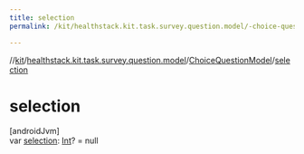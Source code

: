 ```yaml
---
title: selection
permalink: /kit/healthstack.kit.task.survey.question.model/-choice-question-model/selection.html

---
```

//[kit](/kit.html)/[healthstack.kit.task.survey.question.model](../index.html)/[ChoiceQuestionModel](index.html)/[selection](selection.html)



# selection



[androidJvm]\
var [selection](selection.html): [Int](https://kotlinlang.org/api/latest/jvm/stdlib/kotlin/-int/index.html)? = null




